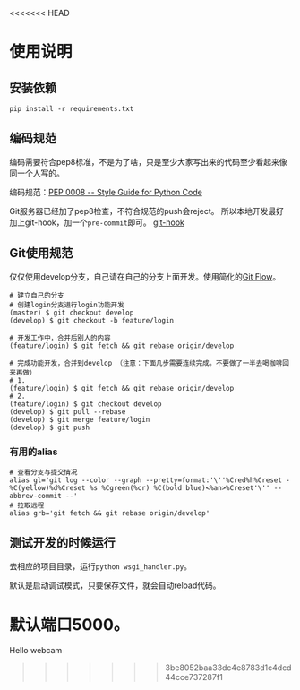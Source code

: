 <<<<<<< HEAD
# 使用说明



## 安装依赖
```
pip install -r requirements.txt
```


## 编码规范
编码需要符合pep8标准，不是为了啥，只是至少大家写出来的代码至少看起来像同一个人写的。

编码规范：[PEP 0008 -- Style Guide for Python Code](https://www.python.org/dev/peps/pep-0008/)

Git服务器已经加了pep8检查，不符合规范的push会reject。
所以本地开发最好加上git-hook，加一个`pre-commit`即可。 [git-hook](https://github.com/cedricporter/pep8-git-hook)


## Git使用规范

仅仅使用develop分支，自己请在自己的分支上面开发。使用简化的[Git Flow](https://ihower.tw/blog/archives/5140)。

```
# 建立自己的分支
# 创建login分支进行login功能开发
(master) $ git checkout develop
(develop) $ git checkout -b feature/login

# 开发工作中，合并后别人的内容
(feature/login) $ git fetch && git rebase origin/develop

# 完成功能开发，合并到develop （注意：下面几步需要连续完成。不要做了一半去喝咖啡回来再做）
# 1.
(feature/login) $ git fetch && git rebase origin/develop
# 2.
(feature/login) $ git checkout develop
(develop) $ git pull --rebase
(develop) $ git merge feature/login
(develop) $ git push
```

### 有用的alias
```
# 查看分支与提交情况
alias gl='git log --color --graph --pretty=format:'\''%Cred%h%Creset -%C(yellow)%d%Creset %s %Cgreen(%cr) %C(bold blue)<%an>%Creset'\'' --abbrev-commit --'
# 拉取远程
alias grb='git fetch && git rebase origin/develop'
```

## 测试开发的时候运行
去相应的项目目录，运行`python wsgi_handler.py`。

默认是启动调试模式，只要保存文件，就会自动reload代码。

默认端口5000。
=======
Hello webcam
>>>>>>> 3be8052baa33dc4e8783d1c4dcd44cce737287f1
